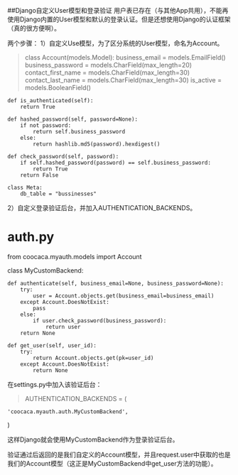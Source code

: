 ##Django自定义User模型和登录验证
用户表已存在（与其他App共用），不能再使用Django内置的User模型和默认的登录认证。但是还想使用Django的认证框架（真的很方便啊）。

两个步骤：
1）自定义Use模型，为了区分系统的User模型，命名为Account。
>class Account(models.Model):
    business_email = models.EmailField()
    business_password = models.CharField(max_length=20)
    contact_first_name = models.CharField(max_length=30)
    contact_last_name = models.CharField(max_length=30)
    is_active = models.BooleanField()

    def is_authenticated(self):
        return True

    def hashed_password(self, password=None):
        if not password:
            return self.business_password
        else:
            return hashlib.md5(password).hexdigest()

    def check_password(self, password):
        if self.hashed_password(password) == self.business_password:
            return True
        return False

    class Meta:
        db_table = "bussinesses"


2）自定义登录验证后台，并加入AUTHENTICATION_BACKENDS。
# auth.py

from coocaca.myauth.models import Account

class MyCustomBackend:

    def authenticate(self, business_email=None, business_password=None):
        try:
            user = Account.objects.get(business_email=business_email)
        except Account.DoesNotExist:
            pass
        else:
            if user.check_password(business_password):
                return user
        return None

    def get_user(self, user_id):
        try:
            return Account.objects.get(pk=user_id)
        except Account.DoesNotExist:
            return None


在settings.py中加入该验证后台：
>AUTHENTICATION_BACKENDS = (

    'coocaca.myauth.auth.MyCustomBackend',

)


这样Django就会使用MyCustomBackend作为登录验证后台。

验证通过后返回的是我们自定义的Account模型，并且request.user中获取的也是我们的Account模型（这正是MyCustomBackend中get_user方法的功能）。
